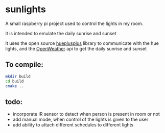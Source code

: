 # sunlights

A small raspberry pi project used to control the lights in my room.

It is intended to emulate the daily sunrise and sunset

It uses the open source [hueplusplus](https://github.com/enwi/hueplusplus) library to communicate with the hue lights, and the [OpenWeather](https://openweathermap.org/api) api to get the daily sunrise and sunset

## To compile:
```bash
mkdir build
cd build
cmake ..
```

## todo:
* incorporate IR sensor to detect when person is present in room or not
* add manual mode, when control of the lights is given to the user
* add ability to attach different schedules to different lights
